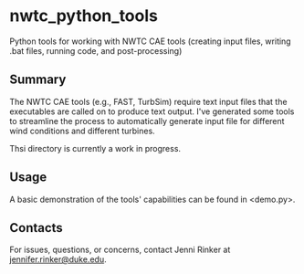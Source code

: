 # nwtc_python_tools
Python tools for working with NWTC CAE tools (creating input files,
  writing .bat files, running code, and post-processing)

Summary
-------
The NWTC CAE tools (e.g., FAST, TurbSim) require text input files that
the executables are called on to produce text output. I've generated
some tools to streamline the process to automatically generate input
file for different wind conditions and different turbines.

Thsi directory is currently a work in progress.

Usage
-----
A basic demonstration of the tools' capabilities can be found in 
<demo.py>.

Contacts
--------
For issues, questions, or concerns, contact Jenni Rinker at
jennifer.rinker@duke.edu.
